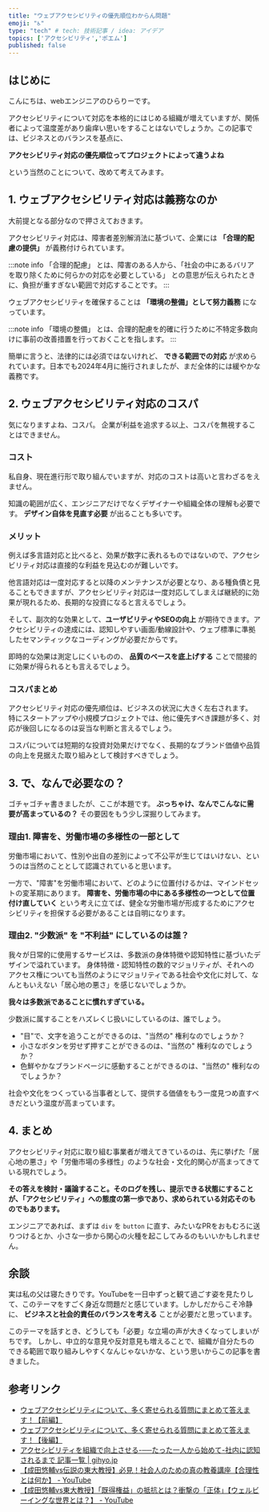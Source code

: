 ```yaml
---
title: "ウェブアクセシビリティの優先順位わからん問題"
emoji: "♿"
type: "tech" # tech: 技術記事 / idea: アイデア
topics: ['アクセシビリティ','ポエム']
published: false
---
```


## はじめに

こんにちは、webエンジニアのひらりーです。

アクセシビリティについて対応を本格的にはじめる組織が増えていますが、関係者によって温度差があり歯痒い思いをすることはないでしょうか。この記事では、ビジネスとのバランスを基点に、

**アクセシビリティ対応の優先順位ってプロジェクトによって違うよね**

という当然のことについて、改めて考えてみます。

## 1. ウェブアクセシビリティ対応は義務なのか

大前提となる部分なので押さえておきます。

アクセシビリティ対応は、障害者差別解消法に基づいて、企業には **「合理的配慮の提供」** が義務付けられています。

:::note info
「合理的配慮」 とは、障害のある人から、「社会の中にあるバリアを取り除くために何らかの対応を必要としている」 との意思が伝えられたときに、負担が重すぎない範囲で対応することです。
:::

ウェブアクセシビリティを確保することは **「環境の整備」として努力義務** になっています。

:::note info
「環境の整備」 とは、合理的配慮を的確に行うために不特定多数向けに事前の改善措置を行っておくことを指します。
:::

簡単に言うと、法律的には必須ではないけれど、 **できる範囲での対応** が求められています。日本でも2024年4月に施行されましたが、まだ全体的には緩やかな義務です。

## 2. ウェブアクセシビリティ対応のコスパ

気になりますよね、コスパ。
企業が利益を追求する以上、コスパを無視することはできません。

### コスト

私自身、現在進行形で取り組んでいますが、対応のコストは高いと言わざるをえません。

知識の範囲が広く、エンジニアだけでなくデザイナーや組織全体の理解も必要です。 **デザイン自体を見直す必要** が出ることも多いです。

### メリット

例えば多言語対応と比べると、効果が数字に表れるものではないので、アクセシビリティ対応は直接的な利益を見込むのが難しいです。

他言語対応は一度対応すると以降のメンテナンスが必要となり、ある種負債と見ることもできますが、アクセシビリティ対応は一度対応してしまえば継続的に効果が現れるため、長期的な投資になると言えるでしょう。

そして、副次的な効果として、**ユーザビリティやSEOの向上** が期待できます。アクセシビリティの達成には、認知しやすい画面/動線設計や、ウェブ標準に準拠したセマンティックなコーディングが必要だからです。

即時的な効果は測定しにくいものの、 **品質のベースを底上げする** ことで間接的に効果が得られるとも言えるでしょう。

### コスパまとめ

アクセシビリティ対応の優先順位は、ビジネスの状況に大きく左右されます。
特にスタートアップや小規模プロジェクトでは、他に優先すべき課題が多く、対応が後回しになるのは妥当な判断と言えるでしょう。

コスパについては短期的な投資対効果だけでなく、長期的なブランド価値や品質の向上を見据えた取り組みとして検討すべきでしょう。

## 3. で、なんで必要なの？

ゴチャゴチャ書きましたが、ここが本題です。
**ぶっちゃけ、なんでこんなに需要が高まっているの？** その要因をもう少し深掘りしてみます。

### 理由1. 障害を、労働市場の多様性の一部として

労働市場において、性別や出自の差別によって不公平が生じてはいけない、というのは当然のこととして認識されていると思います。

一方で、"障害"を労働市場において、どのように位置付けるかは、マインドセットの変革期にあります。
**障害を、労働市場の中にある多様性の一つとして位置付け直していく** という考えに立てば、健全な労働市場が形成するためにアクセシビリティを担保する必要があることは自明になります。

### 理由2. "少数派" を "不利益" にしているのは誰？

我々が日常的に使用するサービスは、多数派の身体特徴や認知特性に基づいたデザインで溢れています。
身体特徴・認知特性の数的マジョリティが、それへのアクセス権についても当然のようにマジョリティである社会や文化に対して、なんともいえない「居心地の悪さ」を感じないでしょうか。

**我々は多数派であることに慣れすぎている。**

少数派に属することをハズレくじ扱いにしているのは、誰でしょう。

- "目"で、文字を追うことができるのは、"当然の" 権利なのでしょうか？
- 小さなボタンを労せず押すことができるのは、"当然の" 権利なのでしょうか？
- 色鮮やかなブランドページに感動することができるのは、"当然の" 権利なのでしょうか？

社会や文化をつくっている当事者として、提供する価値をもう一度見つめ直すべきだという温度が高まっています。

## 4. まとめ

アクセシビリティ対応に取り組む事業者が増えてきているのは、先に挙げた「居心地の悪さ」や「労働市場の多様性」のような社会・文化的関心が高まってきている現れでしょう。

**その答えを検討・議論すること。そのログを残し、提示できる状態にすることが、「アクセシビリティ」への態度の第一歩であり、求められている対応そのものでもあります。**

エンジニアであれば、まずは `div` を `button` に直す、みたいなPRをおもむろに送りつけるとか、小さな一歩から関心の火種を起こしてみるのもいいかもしれません。

## 余談

実は私の父は寝たきりです。YouTubeを一日中ずっと観て過ごす姿を見たりして、このテーマをすごく身近な問題だと感じています。しかしだからこそ冷静に、 **ビジネスと社会的責任のバランスを考える** ことが必要だと思っています。

このテーマを話すとき、どうしても「必要」な立場の声が大きくなってしまいがちです。
しかし、中立的な意見や反対意見も増えることで、組織が自分たちのできる範囲で取り組みしやすくなんじゃないかな、という思いからこの記事を書きました。


## 参考リンク

- [ウェブアクセシビリティについて、多く寄せられる質問にまとめて答えます！【前編】](https://www.dentsudigital.co.jp/knowledge-charge/articles/2024/2024-0229-accessibility)
- [ウェブアクセシビリティについて、多く寄せられる質問にまとめて答えます！【後編】](https://www.dentsudigital.co.jp/knowledge-charge/articles/2024/2024-0307-accessibility)
- [アクセシビリティを組織で向上させる-──たった一人から始めて-社内に認知されるまで 記事一覧 | gihyo.jp](https://gihyo.jp/list/group/%E3%82%A2%E3%82%AF%E3%82%BB%E3%82%B7%E3%83%93%E3%83%AA%E3%83%86%E3%82%A3%E3%82%92%E7%B5%84%E7%B9%94%E3%81%A7%E5%90%91%E4%B8%8A%E3%81%95%E3%81%9B%E3%82%8B-%E2%94%80%E2%94%80%E3%81%9F%E3%81%A3%E3%81%9F%E4%B8%80%E4%BA%BA%E3%81%8B%E3%82%89%E5%A7%8B%E3%82%81%E3%81%A6-%E7%A4%BE%E5%86%85%E3%81%AB%E8%AA%8D%E7%9F%A5%E3%81%95%E3%82%8C%E3%82%8B%E3%81%BE%E3%81%A7)
- [【成田悠輔vs伝説の東大教授】必見！社会人のための真の教養講座【合理性とは何か】 - YouTube](https://www.youtube.com/watch?v=FkgD4qSDd1Q&t=2s)
- [【成田悠輔vs東大教授】「既得権益」の抵抗とは？衝撃の「正体」【ウェルビーイングな世界とは？】 - YouTube](https://www.youtube.com/watch?v=n8lGgpxa4Gg)
